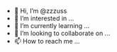 - 👋 Hi, I’m @zzzuss
- 👀 I’m interested in ...
- 🌱 I’m currently learning ...
- 💞️ I’m looking to collaborate on ...
- 📫 How to reach me ...

<!---
zzzuss/zzzuss is a ✨ special ✨ repository because its `README.md` (this file) appears on your GitHub profile.
You can click the Preview link to take a look at your changes.
--->
